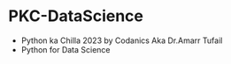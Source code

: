 # **PKC-DataScience**

- Python ka Chilla 2023 by Codanics Aka Dr.Amarr Tufail
- Python for Data Science

